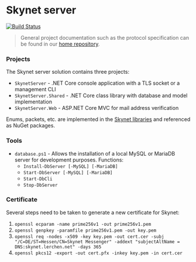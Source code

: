 # Skynet server #

[![Build Status](https://dev.azure.com/vectordata/skynet/_apis/build/status/skynet-im.skynet-server?branchName=master)](https://dev.azure.com/vectordata/skynet/_build/latest?definitionId=4&branchName=master)

> General project documentation such as the protocol specification can be found in our [home repository](https://github.com/skynet-im/skynet).

### Projects ###
The Skynet server solution contains three projects:
- `SkynetServer` - .NET Core console application with a TLS socket or a management CLI
- `SkynetServer.Shared` - .NET Core class library with database and model implementation
- `SkynetServer.Web` - ASP.NET Core MVC for mail address verification

Enums, packets, etc. are implemented in the [Skynet libraries](https://github.com/skynet-im/skynet-dotnet) and referenced as NuGet packages.

### Tools ###
- `database.ps1` - Allows the installation of a local MySQL or MariaDB server for development purposes.
Functions:
  - `Install-DbServer [-MySQL] [-MariaDB]`
  - `Start-DbServer [-MySQL] [-MariaDB]`
  - `Start-DbCli`
  - `Stop-DbServer`

### Certificate ###
Several steps need to be taken to generate a new certificate for Skynet:
1. `openssl ecparam -name prime256v1 -out prime256v1.pem`
2. `openssl genpkey -paramfile prime256v1.pem -out key.pem`
3. `openssl req -nodes -x509 -key key.pem -out cert.cer -subj "/C=DE/ST=Hessen/CN=Skynet Messenger" -addext "subjectAltName = DNS:skynet.lerchen.net" -days 365`
4. `openssl pkcs12 -export -out cert.pfx -inkey key.pem -in cert.cer`

